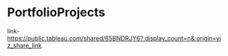 # PortfolioProjects


link- 
https://public.tableau.com/shared/65BNDRJY6?:display_count=n&:origin=viz_share_link
